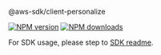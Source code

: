 @aws-sdk/client-personalize

[![NPM version](https://img.shields.io/npm/v/@aws-sdk/client-personalize/rc.svg)](https://www.npmjs.com/package/@aws-sdk/client-personalize)
[![NPM downloads](https://img.shields.io/npm/dm/@aws-sdk/client-personalize.svg)](https://www.npmjs.com/package/@aws-sdk/client-personalize)

For SDK usage, please step to [SDK readme](https://github.com/aws/aws-sdk-js-v3).

